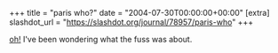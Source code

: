 +++
title = "paris who?"
date = "2004-07-30T00:00:00+00:00"
[extra]
slashdot_url = "https://slashdot.org/journal/78957/paris-who"
+++

<p><a href="http://www.banterist.com/archivefiles/000125.html">oh!</a> I've been wondering what the fuss was about.</p>

